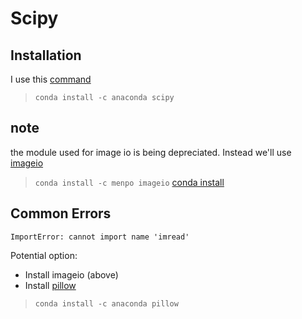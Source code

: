 # Scipy

## Installation

I use this [command](https://anaconda.org/anaconda/scipy)
> `conda install -c anaconda scipy`

## note
the module used for image io is being depreciated.  Instead we'll use [imageio](https://pypi.python.org/pypi/imageio)
> `conda install -c menpo imageio` [conda install](https://anaconda.org/menpo/imageio)

## Common Errors

 ```
 ImportError: cannot import name 'imread'
 ```
Potential option:
- Install imageio (above)
- Install [pillow](https://anaconda.org/anaconda/pil)
> `conda install -c anaconda pillow`
